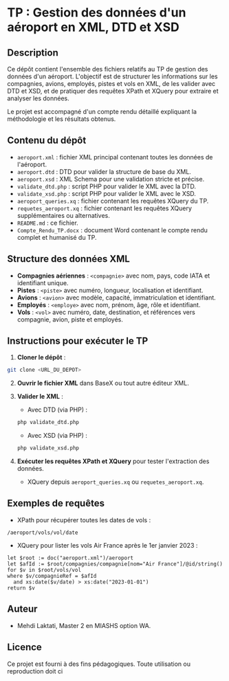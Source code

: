 # TP : Gestion des données d'un aéroport en XML, DTD et XSD

## Description

Ce dépôt contient l'ensemble des fichiers relatifs au TP de gestion des données d'un aéroport. L'objectif est de structurer les informations sur les compagnies, avions, employés, pistes et vols en XML, de les valider avec DTD et XSD, et de pratiquer des requêtes XPath et XQuery pour extraire et analyser les données.

Le projet est accompagné d'un compte rendu détaillé expliquant la méthodologie et les résultats obtenus.

## Contenu du dépôt

* `aeroport.xml` : fichier XML principal contenant toutes les données de l'aéroport.
* `aeroport.dtd` : DTD pour valider la structure de base du XML.
* `aeroport.xsd` : XML Schema pour une validation stricte et précise.
* `validate_dtd.php` : script PHP pour valider le XML avec la DTD.
* `validate_xsd.php` : script PHP pour valider le XML avec le XSD.
* `aeroport_queries.xq` : fichier contenant les requêtes XQuery du TP.
* `requetes_aeroport.xq` : fichier contenant les requêtes XQuery supplémentaires ou alternatives.
* `README.md` : ce fichier.
* `Compte_Rendu_TP.docx` : document Word contenant le compte rendu complet et humanisé du TP.

## Structure des données XML

* **Compagnies aériennes** : `<compagnie>` avec nom, pays, code IATA et identifiant unique.
* **Pistes** : `<piste>` avec numéro, longueur, localisation et identifiant.
* **Avions** : `<avion>` avec modèle, capacité, immatriculation et identifiant.
* **Employés** : `<employe>` avec nom, prénom, âge, rôle et identifiant.
* **Vols** : `<vol>` avec numéro, date, destination, et références vers compagnie, avion, piste et employés.

## Instructions pour exécuter le TP

1. **Cloner le dépôt** :

```bash
git clone <URL_DU_DEPOT>
```

2. **Ouvrir le fichier XML** dans BaseX ou tout autre éditeur XML.

3. **Valider le XML** :

   * Avec DTD (via PHP) :

   ```bash
   php validate_dtd.php
   ```

   * Avec XSD (via PHP) :

   ```bash
   php validate_xsd.php
   ```

4. **Exécuter les requêtes XPath et XQuery** pour tester l'extraction des données.

   * XQuery depuis `aeroport_queries.xq` ou `requetes_aeroport.xq`.

## Exemples de requêtes

* XPath pour récupérer toutes les dates de vols :

```xpath
/aeroport/vols/vol/date
```

* XQuery pour lister les vols Air France après le 1er janvier 2023 :

```xquery
let $root := doc("aeroport.xml")/aeroport
let $afId := $root/compagnies/compagnie[nom="Air France"]/@id/string()
for $v in $root/vols/vol
where $v/compagnieRef = $afId
  and xs:date($v/date) > xs:date("2023-01-01")
return $v
```

## Auteur

* Mehdi Laktati, Master 2 en MIASHS option WA.

## Licence

Ce projet est fourni à des fins pédagogiques. Toute utilisation ou reproduction doit ci

